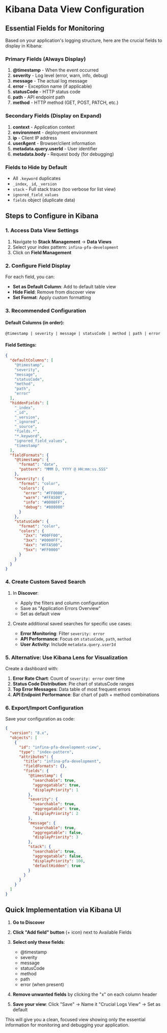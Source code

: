 # Kibana Data View Configuration

## Essential Fields for Monitoring

Based on your application's logging structure, here are the crucial fields to display in Kibana:

### Primary Fields (Always Display)
1. **@timestamp** - When the event occurred
2. **severity** - Log level (error, warn, info, debug)
3. **message** - The actual log message
4. **error** - Exception name (if applicable)
5. **statusCode** - HTTP status code
6. **path** - API endpoint path
7. **method** - HTTP method (GET, POST, PATCH, etc.)

### Secondary Fields (Display on Expand)
1. **context** - Application context
2. **environment** - deployment environment
3. **ip** - Client IP address
4. **userAgent** - Browser/client information
5. **metadata.query.userId** - User identifier
6. **metadata.body** - Request body (for debugging)

### Fields to Hide by Default
- All `.keyword` duplicates
- `_index`, `_id`, `_version`
- `stack` - Full stack trace (too verbose for list view)
- `ignored_field_values`
- `fields` object (duplicate data)

## Steps to Configure in Kibana

### 1. Access Data View Settings
1. Navigate to **Stack Management** → **Data Views**
2. Select your index pattern: `infina-pfa-development`
3. Click on **Field Management**

### 2. Configure Field Display
For each field, you can:
- **Set as Default Column**: Add to default table view
- **Hide Field**: Remove from discover view
- **Set Format**: Apply custom formatting

### 3. Recommended Configuration

#### Default Columns (in order):
```
@timestamp | severity | message | statusCode | method | path | error
```

#### Field Settings:
```json
{
  "defaultColumns": [
    "@timestamp",
    "severity",
    "message", 
    "statusCode",
    "method",
    "path",
    "error"
  ],
  "hiddenFields": [
    "_index",
    "_id", 
    "_version",
    "_ignored",
    "_source",
    "fields.*",
    "*.keyword",
    "ignored_field_values",
    "timestamp"
  ],
  "fieldFormats": {
    "@timestamp": {
      "format": "date",
      "pattern": "MMM D, YYYY @ HH:mm:ss.SSS"
    },
    "severity": {
      "format": "color",
      "colors": {
        "error": "#FF0000",
        "warn": "#FFA500",
        "info": "#0000FF",
        "debug": "#808080"
      }
    },
    "statusCode": {
      "format": "color",
      "colors": {
        "2xx": "#00FF00",
        "3xx": "#0000FF",
        "4xx": "#FFA500",
        "5xx": "#FF0000"
      }
    }
  }
}
```

### 4. Create Custom Saved Search

1. In **Discover**:
   - Apply the filters and column configuration
   - Save as "Application Errors Overview"
   - Set as default view

2. Create additional saved searches for specific use cases:
   - **Error Monitoring**: Filter `severity: error`
   - **API Performance**: Focus on `statusCode`, `path`, `method`
   - **User Activity**: Include `metadata.query.userId`

### 5. Alternative: Use Kibana Lens for Visualization

Create a dashboard with:
1. **Error Rate Chart**: Count of `severity: error` over time
2. **Status Code Distribution**: Pie chart of statusCode ranges
3. **Top Error Messages**: Data table of most frequent errors
4. **API Endpoint Performance**: Bar chart of path + method combinations

### 6. Export/Import Configuration

Save your configuration as code:

```json
{
  "version": "8.x",
  "objects": [
    {
      "id": "infina-pfa-development-view",
      "type": "index-pattern",
      "attributes": {
        "title": "infina-pfa-development",
        "fieldFormats": {},
        "fields": {
          "@timestamp": {
            "searchable": true,
            "aggregatable": true,
            "displayPriority": 1
          },
          "severity": {
            "searchable": true,
            "aggregatable": true,
            "displayPriority": 2
          },
          "message": {
            "searchable": true,
            "aggregatable": false,
            "displayPriority": 3
          },
          "stack": {
            "searchable": true,
            "aggregatable": false,
            "displayPriority": 100,
            "defaultHidden": true
          }
        }
      }
    }
  ]
}
```

## Quick Implementation via Kibana UI

1. **Go to Discover**
2. **Click "Add field" button** (+ icon) next to Available Fields
3. **Select only these fields**:
   - @timestamp
   - severity  
   - message
   - statusCode
   - method
   - path
   - error (when present)

4. **Remove unwanted fields** by clicking the "x" on each column header

5. **Save your view**: Click "Save" → Name it "Crucial Logs View" → Set as default

This will give you a clean, focused view showing only the essential information for monitoring and debugging your application.